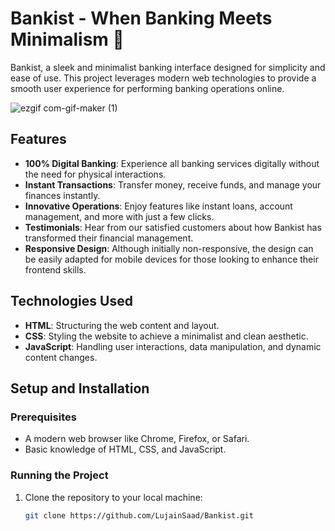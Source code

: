 # Bankist - When Banking Meets Minimalism 🏦

Bankist, a sleek and minimalist banking interface designed for simplicity and ease of use. This project leverages modern web technologies to provide a smooth user experience for performing banking operations online.

![ezgif com-gif-maker (1)](https://user-images.githubusercontent.com/79986157/153561269-f3989c93-1755-401d-8d9a-bfb75d55a891.gif)

## Features

- **100% Digital Banking**: Experience all banking services digitally without the need for physical interactions.
- **Instant Transactions**: Transfer money, receive funds, and manage your finances instantly.
- **Innovative Operations**: Enjoy features like instant loans, account management, and more with just a few clicks.
- **Testimonials**: Hear from our satisfied customers about how Bankist has transformed their financial management.
- **Responsive Design**: Although initially non-responsive, the design can be easily adapted for mobile devices for those looking to enhance their frontend skills.

## Technologies Used

- **HTML**: Structuring the web content and layout.
- **CSS**: Styling the website to achieve a minimalist and clean aesthetic.
- **JavaScript**: Handling user interactions, data manipulation, and dynamic content changes.

## Setup and Installation

### Prerequisites

- A modern web browser like Chrome, Firefox, or Safari.
- Basic knowledge of HTML, CSS, and JavaScript.

### Running the Project

1. Clone the repository to your local machine:
   ```bash
   git clone https://github.com/LujainSaad/Bankist.git
